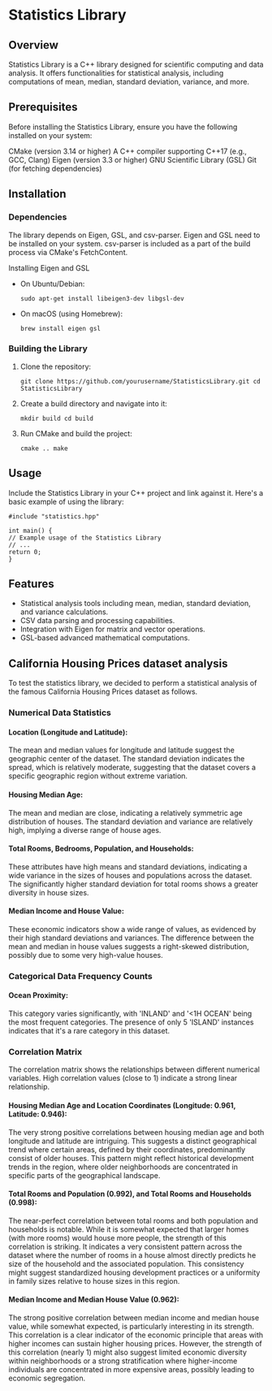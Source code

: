 # Statistics Library
## Overview
Statistics Library is a C++ library designed for scientific computing and data analysis. It offers functionalities for statistical analysis, including computations of mean, median, standard deviation, variance, and more.

## Prerequisites
Before installing the Statistics Library, ensure you have the following installed on your system:

CMake (version 3.14 or higher)
A C++ compiler supporting C++17 (e.g., GCC, Clang)
Eigen (version 3.3 or higher)
GNU Scientific Library (GSL)
Git (for fetching dependencies)

## Installation
### Dependencies
The library depends on Eigen, GSL, and csv-parser. Eigen and GSL need to be installed on your system. csv-parser is included as a part of the build process via CMake's FetchContent.

Installing Eigen and GSL
* On Ubuntu/Debian:

  `sudo apt-get install libeigen3-dev libgsl-dev`
* On macOS (using Homebrew):

  `brew install eigen gsl`

### Building the Library

1. Clone the repository:

    `git clone https://github.com/yourusername/StatisticsLibrary.git
    cd StatisticsLibrary`

2. Create a build directory and navigate into it:

    `mkdir build
    cd build`

3. Run CMake and build the project:

    `cmake ..
    make`

## Usage
Include the Statistics Library in your C++ project and link against it. Here's a basic example of using the library:

```
#include "statistics.hpp"

int main() {
// Example usage of the Statistics Library
// ...
return 0;
}
```

## Features
* Statistical analysis tools including mean, median, standard deviation, and variance calculations.
* CSV data parsing and processing capabilities.
* Integration with Eigen for matrix and vector operations.
* GSL-based advanced mathematical computations.

## California Housing Prices dataset analysis

To test the statistics library, we decided to perform a statistical analysis of the famous California Housing Prices 
dataset as follows.

### Numerical Data Statistics
#### Location (Longitude and Latitude):

The mean and median values for longitude and latitude suggest the geographic center of the dataset. The standard 
deviation indicates the spread, which is relatively moderate, suggesting that the dataset covers a specific geographic 
region without extreme variation.

#### Housing Median Age:

The mean and median are close, indicating a relatively symmetric age distribution of houses. The standard deviation and 
variance are relatively high, implying a diverse range of house ages.

#### Total Rooms, Bedrooms, Population, and Households:

These attributes have high means and standard deviations, indicating a wide variance in the sizes of houses and 
populations across the dataset. The significantly higher standard deviation for total rooms shows a greater diversity in house sizes.

#### Median Income and House Value:

These economic indicators show a wide range of values, as evidenced by their high standard deviations and variances. 
The difference between the mean and median in house values suggests a right-skewed distribution, possibly due to some 
very high-value houses.

### Categorical Data Frequency Counts

#### Ocean Proximity:
This category varies significantly, with 'INLAND' and '<1H OCEAN' being the most frequent categories. The presence of 
only 5 'ISLAND' instances indicates that it's a rare category in this dataset.

### Correlation Matrix
The correlation matrix shows the relationships between different numerical variables. High correlation values (close 
to 1) indicate a strong linear relationship.

#### Housing Median Age and Location Coordinates (Longitude: 0.961, Latitude: 0.946):

The very strong positive correlations between housing median age and both longitude and latitude are intriguing. 
This suggests a distinct geographical trend where certain areas, defined by their coordinates, predominantly consist of 
older houses. This pattern might reflect historical development trends in the region, where older neighborhoods are 
concentrated in specific parts of the geographical landscape.

#### Total Rooms and Population (0.992), and Total Rooms and Households (0.998):

The near-perfect correlation between total rooms and both population and households is notable. While it is somewhat 
expected that larger homes (with more rooms) would house more people, the strength of this correlation is striking. 
It indicates a very consistent pattern across the dataset where the number of rooms in a house almost directly predicts 
he size of the household and the associated population. This consistency might suggest standardized housing development 
practices or a uniformity in family sizes relative to house sizes in this region.

#### Median Income and Median House Value (0.962):

The strong positive correlation between median income and median house value, while somewhat expected, is particularly 
interesting in its strength. This correlation is a clear indicator of the economic principle that areas with higher 
incomes can sustain higher housing prices. However, the strength of this correlation (nearly 1) might also suggest 
limited economic diversity within neighborhoods or a strong stratification where higher-income individuals are 
concentrated in more expensive areas, possibly leading to economic segregation.